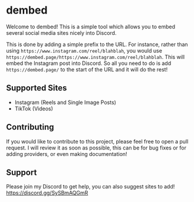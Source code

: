 # dembed

Welcome to dembed! This is a simple tool which allows you to embed several social media sites nicely into Discord.

This is done by adding a simple prefix to the URL. For instance, rather than using `https://www.instagram.com/reel/blahblah`, you would use `https://dembed.page/https://www.instagram.com/reel/blahblah`. This will embed the Instagram post into Discord. So all you need to do is add `https://dembed.page/` to the start of the URL and it will do the rest!

## Supported Sites

- Instagram (Reels and Single Image Posts)
- TikTok (Videos)

## Contributing

If you would like to contribute to this project, please feel free to open a pull request. I will review it as soon as possible, this can be for bug fixes or for adding providers, or even making documentation!

## Support

Please join my Discord to get help, you can also suggest sites to add! https://discord.gg/SySBmAQGmR
